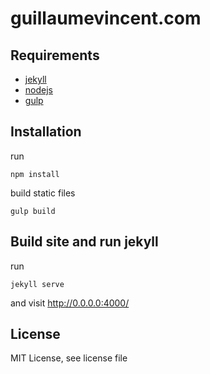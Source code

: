 # guillaumevincent.com


## Requirements
* [jekyll](http://jekyllrb.com/)
* [nodejs](http://nodejs.org/)
* [gulp](http://gulpjs.com/)

## Installation

run

    npm install

build static files

    gulp build

## Build site and run jekyll

run 

    jekyll serve

and visit http://0.0.0.0:4000/


## License

MIT License, see license file